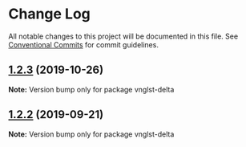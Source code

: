 # Change Log

All notable changes to this project will be documented in this file.
See [Conventional Commits](https://conventionalcommits.org) for commit guidelines.

## [1.2.3](https://github.com/vnglst/learning-yarn-workspaces/compare/vnglst-delta@1.2.2...vnglst-delta@1.2.3) (2019-10-26)

**Note:** Version bump only for package vnglst-delta





## [1.2.2](https://github.com/vnglst/learning-yarn-workspaces/compare/vnglst-delta@1.2.1...vnglst-delta@1.2.2) (2019-09-21)

**Note:** Version bump only for package vnglst-delta
